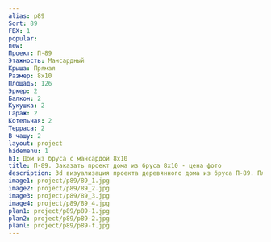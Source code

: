 ```yaml
---
alias: p89
Sort: 89
FBX: 1
popular: 
new: 
Проект: П-89
Этажность: Мансардный
Крыша: Прямая
Размер: 8х10
Площадь: 126
Эркер: 2
Балкон: 2
Кукушка: 2
Гараж: 2
Котельная: 2
Терраса: 2
В чашу: 2
layout: project
hidemenu: 1
h1: Дом из бруса с мансардой 8х10
title: П-89. Заказать проект дома из бруса 8х10 - цена фото
description: 3d визуализация проекта деревянного дома из бруса П-89. Площадь 126 м2, размер 8х10. Вы можете внести любые изменения в проект.
image1: project/p89/89_1.jpg
image2: project/p89/89_2.jpg
image3: project/p89/89_3.jpg
image4: project/p89/89_4.jpg
plan1: project/p89/p89-1.jpg
plan2: project/p89/p89-2.jpg
planl: project/p89/p89-f.jpg
---
```

